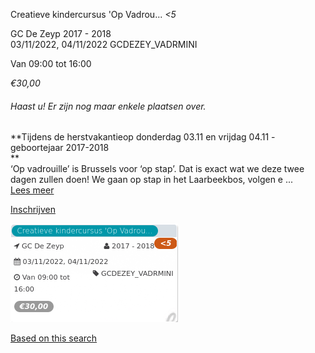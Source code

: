 Creatieve kindercursus 'Op Vadrou... *<5*

GC De Zeyp 2017 - 2018  
03/11/2022, 04/11/2022 GCDEZEY\_VADRMINI  

Van 09:00 tot 16:00

*€30,00*

  

###### *Haast u! Er zijn nog maar enkele plaatsen over.*

  

**Tijdens de herstvakantieop donderdag 03.11 en vrijdag 04.11 - geboortejaar 2017-2018  
**  
‘Op vadrouille’ is Brussels voor ‘op stap’. Dat is exact wat we deze twee dagen zullen doen! We gaan op stap in het Laarbeekbos, volgen e ...  
[Lees meer](https://tickets.vgc.be/activity/subscribe/GCDEZEY_VADRMINI)

[Inschrijven](https://tickets.vgc.be/activity/subscribe/GCDEZEY_VADRMINI)

![](80232.png)

[Based on this search](https://tickets.vgc.be/activity/index?&vrijeplaatsen=1&Age%5B%5D=4%2C6&entity=276)